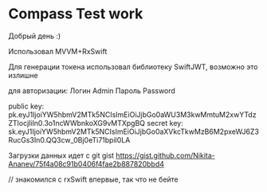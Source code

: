 # Compass Test work
 
Добрый день :) 

Использовал MVVM+RxSwift

Для генерации токена использовал библиотеку SwiftJWT, возможно это излишне


для авторизации:
Логин Admin
Пароль Password


public key: pk.eyJ1IjoiYW5hbmV2MTk5NCIsImEiOiJjbGo0aWU3M3kwMmtuM2xwYTdzZTlocjliIn0.3o1ncWWbnkoXG9vMTXpgBQ
secret key: sk.eyJ1IjoiYW5hbmV2MTk5NCIsImEiOiJjbGo0aXVkcTkwMzB6M2pxeWJ6Z3RucGs3In0.QQ3cw_0Bj0eTi71bpil0LA

Загрузки данных идет с git gist https://gist.github.com/Nikita-Ananev/75f4a08c91b0406f4fae2b887820bbd4



// знакомился с rxSwift впервые, так что не бейте
